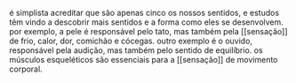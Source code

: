é simplista acreditar que são apenas cinco os nossos sentidos, e estudos têm vindo a descobrir mais sentidos e a forma como eles se desenvolvem. por exemplo, a pele é responsável pelo tato, mas também pela [[sensação]] de frio, calor, dor, comichão e cócegas. outro exemplo é o ouvido, responsável pela audição, mas também pelo sentido de equilíbrio. os músculos esqueléticos são essenciais para a [[sensação]] de movimento corporal.
